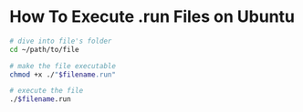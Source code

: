# How To Execute .run Files on Ubuntu

```bash
# dive into file's folder
cd ~/path/to/file

# make the file executable
chmod +x ./"$filename.run"

# execute the file
./$filename.run
```
